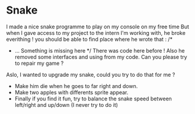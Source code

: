 # Snake
I made a nice snake programme to play on my console on my free time 
But when I gave access to my project to the intern I'm working with, he broke everithing !
you should be able to find place where he wrote that : 
/*
* ... Something is missing here 
*/
There was code here before ! 
Also he removed some interfaces and using from my code. 
Can you please try to repair my game ? 

Aslo, I wanted to upgrade my snake, could you try to do that for me ? 

- Make him die when he goes to far right and down. 
- Make two apples with differents sprite appear. 
- Finally if you find it fun, try to balance the snake speed between left/right and up/down (I never try to do it)

